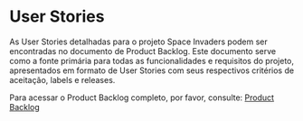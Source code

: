 # User Stories

As User Stories detalhadas para o projeto Space Invaders podem ser encontradas no documento de Product Backlog. Este documento serve como a fonte primária para todas as funcionalidades e requisitos do projeto, apresentados em formato de User Stories com seus respectivos critérios de aceitação, labels e releases.

Para acessar o Product Backlog completo, por favor, consulte: [Product Backlog](Product-Backlog.md)